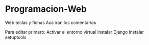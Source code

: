# Programacion-Web

Web teclas y fichas
Aca iran los comentarios

Para editar primero:
Activar el entorno virtual
Instalar Django
Instalar setuptools
